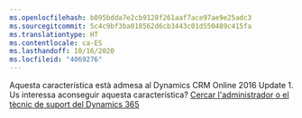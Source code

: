 ```yaml
---
ms.openlocfilehash: b095bdda7e2cb9128f261aaf7ace97ae9e25adc3
ms.sourcegitcommit: 5c4c9bf3ba018562d6cb3443c01d550489c415fa
ms.translationtype: HT
ms.contentlocale: ca-ES
ms.lasthandoff: 10/16/2020
ms.locfileid: "4069276"
---
```

Aquesta característica està admesa al Dynamics CRM Online 2016 Update 1. Us interessa aconseguir aquesta característica? [Cercar l'administrador o el tècnic de suport del Dynamics 365](https://docs.microsoft.com/dynamics365/customerengagement/on-premises/basics/find-administrator-support)
